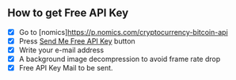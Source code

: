 ## How to get Free API Key

- [x] Go to [nomics]https://p.nomics.com/cryptocurrency-bitcoin-api
- [x] Press [Send Me Free API Key](https://p.nomics.com/pricing#free-plan) button
- [x] Write your e-mail address
- [x] A background image decompression to avoid frame rate drop
- [x] Free API Key Mail to be sent.
